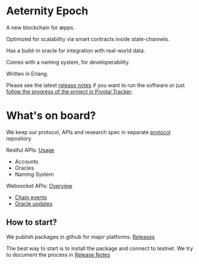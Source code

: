 Aeternity Epoch
==========

A new blockchain for æpps.

Optimized for scalability via smart contracts inside state-channels.

Has a build-in oracle for integration with real-world data.

Comes with a naming system, for developerability.

Written in Erlang.

Please see the latest [release notes][release-notes] if you want to run the software or just [follow the progress of the project in Pivotal Tracker](https://www.pivotaltracker.com/n/projects/2124891).

[release-notes]: https://github.com/aeternity/epoch/tree/master/docs/release-notes

What's on board?
===


We keep our protocol, APIs and research spec in separate [protocol](https://github.com/aeternity/protocol) repository

Restful APIs:
[Usage](https://github.com/aeternity/protocol/blob/master/epoch/api/README.md#user-api---intended-usage)
* Accounts
* Oracles
* Naming System

Websocket APIs: [Overview](https://github.com/aeternity/protocol/blob/master/epoch/api/README.md#overview)


* [Chain events](https://github.com/aeternity/protocol/blob/master/epoch/api/README.md#list-of-ws-apis)
* [Oracle updates](https://github.com/aeternity/protocol/blob/master/epoch/api/README.md#list-of-ws-apis)

How to start?
---

We publish packages in github for major platforms: [Releases](https://github.com/aeternity/epoch/releases)

The best way to start is to install the package and connect to testnet.
We try to document the process in [Release Notes][release-notes]
